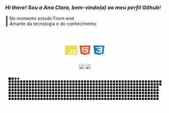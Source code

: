 ### <i> Hi there! Sou a Ana Clara, bem-vindo(a) ao meu perfil Github!</i>

🔹 No momento estudo Front-end 
<br>
🔹 Amante da tecnologia e do conhecimento

##

<div style="display: center"><br>
<p align="center">
  <img align="center" alt="Ana-Js" height="30" width="40" src="https://raw.githubusercontent.com/devicons/devicon/master/icons/javascript/javascript-plain.svg">
  <img align="center" alt="Ana-HTML" height="30" width="40" src="https://raw.githubusercontent.com/devicons/devicon/master/icons/html5/html5-original.svg">
  <img align="center" alt="Ana-CSS" height="30" width="40" src="https://raw.githubusercontent.com/devicons/devicon/master/icons/css3/css3-original.svg"></p>
</div>
  
##

  <div> 
 <p align ="center">
  <a href = "mailto:anaclarafreitas077@gmail.com"><img src="https://img.shields.io/badge/-Gmail-%23333?style=for-the-badge&logo=gmail&logoColor=white" target="_blank"></a>
  <a href="https://www.linkedin.com/in/ana-clara-freitas-454513230" target="_blank"><img src="https://img.shields.io/badge/-LinkedIn-%230077B5?style=for-the-badge&logo=linkedin&logoColor=white" target="_blank"></a></p>
 </div>
 
   ![Snake animation](https://github.com/anaclarafreitas/anaclarafreitas/blob/output/github-contribution-grid-snake.svg)

 

